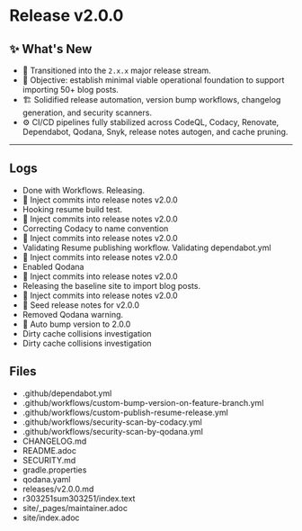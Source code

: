 # Release v2.0.0

## ✨ What's New

- 🚀 Transitioned into the `2.x.x` major release stream.
- 🎯 Objective: establish minimal viable operational foundation to support importing 50+ blog posts.
- 🏗️ Solidified release automation, version bump workflows, changelog generation, and security scanners.
- ⚙️ CI/CD pipelines fully stabilized across CodeQL, Codacy, Renovate, Dependabot, Qodana, Snyk, release notes autogen, and cache pruning.
---
## Logs

- Done with Workflows. Releasing.
- 📝 Inject commits into release notes v2.0.0
- Hooking resume build test.
- 📝 Inject commits into release notes v2.0.0
- Correcting Codacy to name convention
- 📝 Inject commits into release notes v2.0.0
- Validating Resume publishing workflow. Validating dependabot.yml
- 📝 Inject commits into release notes v2.0.0
- Enabled Qodana
- 📝 Inject commits into release notes v2.0.0
- Releasing the baseline site to import blog posts.
- 📝 Inject commits into release notes v2.0.0
- 📝 Seed release notes for v2.0.0
- Removed Qodana warning.
- 🔼 Auto bump version to 2.0.0
- Dirty cache collisions investigation
- Dirty cache collisions investigation

## Files

- .github/dependabot.yml
- .github/workflows/custom-bump-version-on-feature-branch.yml
- .github/workflows/custom-publish-resume-release.yml
- .github/workflows/security-scan-by-codacy.yml
- .github/workflows/security-scan-by-qodana.yml
- CHANGELOG.md
- README.adoc
- SECURITY.md
- gradle.properties
- qodana.yaml
- releases/v2.0.0.md
- r303251sum303251/index.text
- site/_pages/maintainer.adoc
- site/index.adoc
